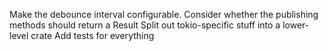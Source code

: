 Make the debounce interval configurable.
Consider whether the publishing methods should return a Result
Split out tokio-specific stuff into a lower-level crate
Add tests for everything

